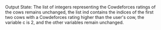 Output State: The list of integers representing the Cowdeforces ratings of the cows remains unchanged, the list ind contains the indices of the first two cows with a Cowdeforces rating higher than the user's cow, the variable c is 2, and the other variables remain unchanged.